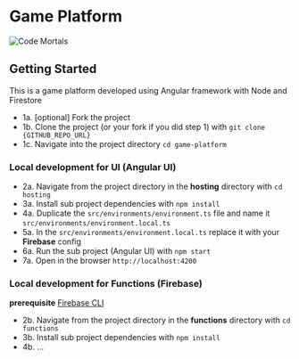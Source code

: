 # Game Platform

![Code Mortals](https://cdn.codemortals.io/mascot/5.png)

## Getting Started

This is a game platform developed using Angular framework with Node and Firestore

- 1a. [optional] Fork the project
- 1b. Clone the project (or your fork if you did step 1) with `git clone {GITHUB_REPO_URL}`
- 1c. Navigate into the project directory `cd game-platform`

### Local development for UI (Angular UI)

- 2a. Navigate from the project directory in the **hosting** directory with `cd hosting`
- 3a. Install sub project dependencies with `npm install`
- 4a. Duplicate the `src/environments/environment.ts` file and name it `src/environments/environment.local.ts`
- 5a. In the `src/environments/environment.local.ts` replace it with your **Firebase** config
- 6a. Run the sub project (Angular UI) with `npm start`
- 7a. Open in the browser `http://localhost:4200`

### Local development for Functions (Firebase)

**prerequisite** [Firebase CLI](https://firebase.google.com/docs/cli)

- 2b. Navigate from the project directory in the **functions** directory with `cd functions`
- 3b. Install sub project dependencies with `npm install`
- 4b. ...